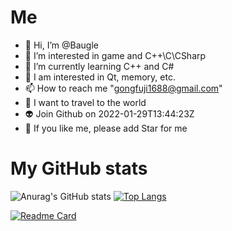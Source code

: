 # Me
- 👋 Hi, I’m @Baugle
- 👀 I’m interested in game and C++\C\CSharp
- 🌱 I’m currently learning C++ and C#
- 💞️ I am interested in Qt, memory, etc.
- 📫 How to reach me   "gongfuji1688@gmail.com"
- 🧡 I want to travel to the world
- 👽 Join Github on 2022-01-29T13:44:23Z
- 💩 If you like me, please add Star for me

# My GitHub stats
![Anurag's GitHub stats](https://github-readme-stats.vercel.app/api?username=Baugle&show_icons=true&theme=ambient_gradient )   [![Top Langs](https://github-readme-stats.vercel.app/api/top-langs/?username=Baugle)](https://github.com/anuraghazra/github-readme-stats)
 
  [![Readme Card](https://github-readme-stats.vercel.app/api/pin/?username=Baugle&repo=github-readme-stats)](https://github.com/anuraghazra/github-readme-stats)
<!---
Simpsons-Bart/Simpsons-Bart is a ✨ special ✨ repository because its `README.md` (this file) appears on your GitHub profile.
You can click the Preview link to take a look at your changes.
--->

